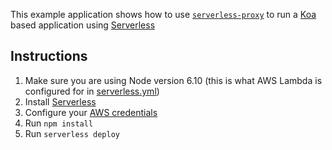 This example application shows how to use [`serverless-proxy`](https://github.com/dan-turner/serverless-proxy) to run a [Koa](http://koajs.com/) based application using [Serverless](https://serverless.com/)

## Instructions

1. Make sure you are using Node version 6.10 (this is what AWS Lambda is configured for in [serverless.yml](./serverless.yml))
1. Install [Serverless](https://serverless.com/)
1. Configure your [AWS credentials](https://serverless.com/framework/docs/providers/aws/guide/credentials/)
1. Run `npm install`
1. Run `serverless deploy`
